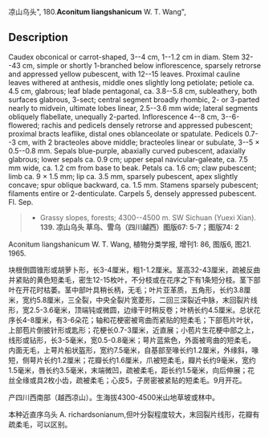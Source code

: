 凉山乌头",
180.**Aconitum liangshanicum** W. T. Wang",

## Description
Caudex obconical or carrot-shaped, 3--4 cm, 1--1.2 cm in diam. Stem 32--43 cm, simple or shortly 1-branched below inflorescence, sparsely retrorse and appressed yellow pubescent, with 12--15 leaves. Proximal cauline leaves withered at anthesis, middle ones slightly long petiolate; petiole ca. 4.5 cm, glabrous; leaf blade pentagonal, ca. 3.8--5.8 cm, subleathery, both surfaces glabrous, 3-sect; central segment broadly rhombic, 2- or 3-parted nearly to midvein, ultimate lobes linear, 2.5--3.6 mm wide; lateral segments obliquely flabellate, unequally 2-parted. Inflorescence 4--8 cm, 3--6-flowered; rachis and pedicels densely retrorse and appressed pubescent; proximal bracts leaflike, distal ones oblanceolate or spatulate. Pedicels 0.7--3 cm, with 2 bracteoles above middle; bracteoles linear or subulate, 3--5 × 0.5--0.8 mm. Sepals blue-purple, abaxially curved pubescent, adaxially glabrous; lower sepals ca. 0.9 cm; upper sepal navicular-galeate, ca. 7.5 mm wide, ca. 1.2 cm from base to beak. Petals ca. 1.6 cm; claw pubescent; limb ca. 9 × 1.5 mm; lip ca. 3.5 mm, sparsely pubescent, apex slightly concave; spur oblique backward, ca. 1.5 mm. Stamens sparsely pubescent; filaments entire or 2-denticulate. Carpels 5, densely appressed pubescent. Fl. Sep.

> * Grassy slopes, forests; 4300--4500 m. SW Sichuan (Yuexi Xian).
**139. 凉山乌头 草乌、雪乌（四川越西）图版67: 5-7；图版74: 2**

Aconitum liangshanicum W. T. Wang, 植物分类学报, 增刊1: 86, 图版6, 图21. 1965.

块根倒圆锥形或胡萝卜形，长3-4厘米，粗1-1.2厘米。茎高32-43厘米，疏被反曲并紧贴的黄色短柔毛，密生12-15枚叶，不分枝或在花序之下有1条短分枝。茎下部叶在开花时枯萎。茎中部叶具稍长柄，无毛；叶片亚革质，五角形，长约3.8厘米，宽约5.8厘米，三全裂，中央全裂片宽菱形，二回三深裂近中脉，末回裂片线形，宽2.5-3.6毫米，顶端钝或微圆，边缘干时稍反卷；叶柄长约4.5厘米。总状花序长4-8厘米，有3-6朵花；轴和花梗密被弯曲而紧贴的短柔毛；下部苞片叶状，上部苞片倒披针形或匙形；花梗长0.7-3厘米，近直展；小苞片生花梗中部之上，线形或钻形，长3-5毫米，宽0.5-0.8毫米；萼片蓝紫色，外面被弯曲的短柔毛，内面无毛，上萼片船状盔形，宽约7.5毫米，自基部至喙长约1.2厘米，外缘斜，喙短，侧萼片长约1.2厘米；花瓣长约1.6厘米，爪被短柔毛，瓣片长约9毫米，宽约1.5毫米，唇长约3.5毫米，末端微凹，疏被柔毛，距长约1.5毫米，向后伸展；花丝全缘或具2枚小齿，疏被柔毛；心皮5，子房密被紧贴的短柔毛。9月开花。

产四川西南部（越西凉山）。生海拔4300-4500米山地草坡或林中。

本种近直序乌头 A. richardsonianum,但叶分裂程度较大，末回裂片线形，花瓣有疏柔毛，可以区别。
